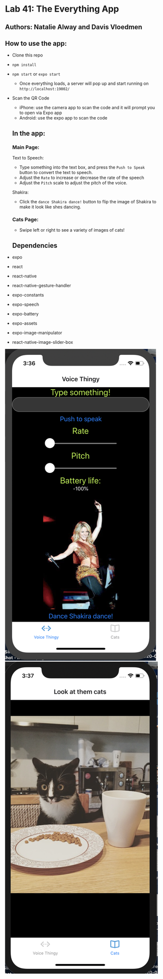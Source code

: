 # Lab 41: The Everything App

## Authors: Natalie Alway and Davis Vloedmen

## How to use the app:
* Clone this repo
* `npm install`
* `npm start` or `expo start`
   * Once everything loads, a server will pop up and start running on `http://localhost:19002/`

* Scan the QR Code
   * iPhone: use the camera app to scan the code and it will prompt you to open via Expo app
   * Android: use the expo app to scan the code

   ## In the app:
   ### Main Page:
   Text to Speech:
   * Type something into the text box, and press the `Push to Speak` button to convert the text to speech. 
   * Adjust the `Rate` to increase or decrease the rate of the speech
  * Adjust the `Pitch` scale to adjust the pitch of the voice.

  Shakira:
  * Click the `dance Shakira dance!` button to flip the image of Shakira to make it look like shes dancing.

  ### Cats Page:
  * Swipe left or right to see a variety of images of cats!

  ## Dependencies
 * expo
 * react
 * react-native
 * react-native-gesture-handler
 * expo-constants
 * expo-speech
 * expo-battery
 * expo-assets
 * expo-image-manipulator
 * react-native-image-slider-box

 ![mainPage](./assets/screenshots/mpss.png)
 ![catPage](./assets/screenshots/ss2.png)



